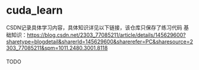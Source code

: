 # cuda_learn
CSDN记录具体学习内容，具体知识详见以下链接，该仓库只保存了练习代码
基础知识：https://blog.csdn.net/2303_77085211/article/details/145629600?sharetype=blogdetail&sharerId=145629600&sharerefer=PC&sharesource=2303_77085211&spm=1011.2480.3001.8118
####
TODO
